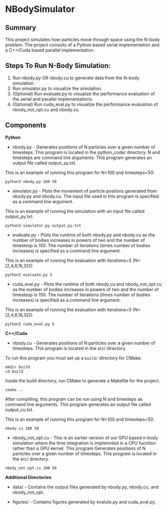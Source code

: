# NBodySimulator
## Summary
This project simulates how particles move through space using the N-body problem. The project consists of a Python based serial implementation and a C++/Cuda based parallel implementation.

## Steps To Run N-Body Simulation:
1. Run nbody.py OR nbody.cu to generate data from the N-body simulation.
2. Run simulator.py to visualize the simulation.
3. (Optional) Run evaluate.py to visualize the performance evaluation of the serial and parallel implementations.
4. (Optional) Run cuda_eval.py to visualize the performance evaluation of nbody_not_opt.cu and nbody.cu.

## Components
**Python**
* nbody.py - Generates positions of N particles over a given number of timesteps. This program is located in the python_code/ directory. N and timesteps are command line arguments. This program generates an output file called output_py.txt.

This is an example of running this program for N=100 and timesteps=50:

```
python3 nbody.py 100 50
 ```

* simulator.py - Plots the movement of particle postions generated from nbody.py and nbody.cu. The input file used in this program is specified as a command line argument.

This is an example of running the simulation with an input file called output_py.txt:

```
python3 simulator.py output_py.txt

```

* evaluate.py - Plots the runtime of both nbody.py and nbody.cu as the number of bodies increases in powers of two and the number of timestesp is 150. The number of iterations (times number of bodies increases) is specified as a command line argument.

This is an example of running the evaluation with iterations=5 (N=[2,4,8,16,32]):

```
python3 evaluate.py 5

```

* cuda_eval.py - Plots the runtime of both nbody.cu and nbody_not_opt.cu as the number of bodies increases in powers of two and the number of timestesp is 150. The number of iterations (times number of bodies increases) is specified as a command line argument.

This is an example of running the evaluation with iterations=5 (N=[2,4,8,16,32]):

```
python3 cuda_eval.py 5

```

**C++/Cuda**
* nbody.cu - Generates positions of N particles over a given number of timesteps. This program is located in the src/ directory.

To run this program you must set up a `build/` directory for CMake:

```
mkdir build
cd build
```

Inside the build directory, run CMake to generate a Makefile for the project.

```
cmake ..
```

After compliling, this program can be run using N and timesteps as command line arguments. This program generates an output file called output_cu.txt.

This is an example of running this program for N=100 and timesteps=50:

```
nbody.cu 100 50
```

* nbody_not_opt.cu - This is an earlier version of our GPU based n-body simulation where the time integration is implemnted in a CPU fucntion rather than a GPU kernel. This program Generates positions of N particles over a given number of timesteps. This program is located in the src/ directory.

```
nbody_not_opt.cu 100 50
```

**Additional Directories**
* data/ - Contains the output files generated by nbody.py, nbody.cu, and nbody_not_opt.

* figures/ - Contains figures generated by evalute.py and cuda_eval.py.